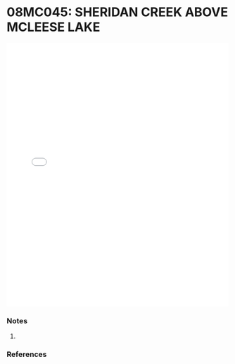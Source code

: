 # 08MC045: SHERIDAN CREEK ABOVE MCLEESE LAKE

<iframe src="/distribution_estimation/_static/stations/08MC045_fdc.html" width="100%" height="600" frameborder="0"></iframe>

### Notes
1. 

### References

